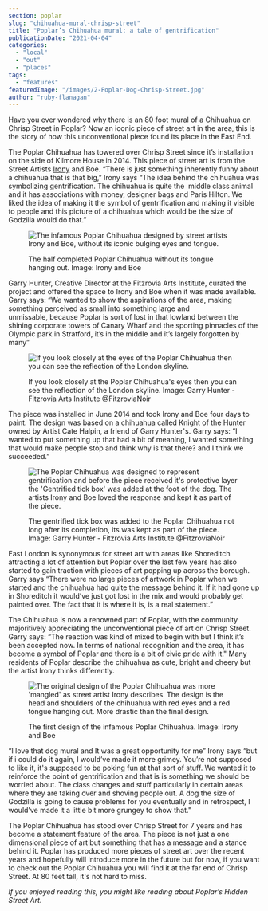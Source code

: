 ```yaml
---
section: poplar
slug: "chihuahua-mural-chrisp-street"
title: "Poplar’s Chihuahua mural: a tale of gentrification"
publicationDate: "2021-04-04"
categories: 
  - "local"
  - "out"
  - "places"
tags: 
  - "features"
featuredImage: "/images/2-Poplar-Dog-Chrisp-Street.jpg"
author: "ruby-flanagan"
---
```


Have you ever wondered why there is an 80 foot mural of a Chihuahua on Chrisp Street in Poplar? Now an iconic piece of street art in the area, this is the story of how this unconventional piece found its place in the East End. 

The Poplar Chihuahua has towered over Chrisp Street since it’s installation on the side of Kilmore House in 2014. This piece of street art is from the Street Artists [Irony](https://ironyart.bigcartel.com) and Boe. “There is just something inherently funny about a chihuahua that is that big,” Irony says “The idea behind the chihuahua was symbolizing gentrification. The chihuahua is quite the  middle class animal and it has associations with money, designer bags and Paris Hilton. We liked the idea of making it the symbol of gentrification and making it visible to people and this picture of a chihuahua which would be the size of Godzilla would do that.”

<figure>

![The infamous Poplar Chihuahua designed by street artists Irony and Boe, without its iconic bulging eyes and tongue. ](/images/chihuahuazilla_by_irony_and_boe_in_progress-1-1024x683.jpg)

<figcaption>

The half completed Poplar Chihuahua without its tongue hanging out. Image: Irony and Boe

</figcaption>

</figure>

Garry Hunter, Creative Director at the Fitzrovia Arts Institute, curated the project and offered the space to Irony and Boe when it was made available. Garry says: “We wanted to show the aspirations of the area, making something perceived as small into something large and unmissable, because Poplar is sort of lost in that lowland between the shining corporate towers of Canary Wharf and the sporting pinnacles of the Olympic park in Stratford, it’s in the middle and it’s largely forgotten by many”

<figure>

![If you look closely at the eyes of the Poplar Chihuahua then you can see the reflection of the London skyline. ](/images/close-up-7-1-1024x683.jpg)

<figcaption>

If you look closely at the Poplar Chihuahua's eyes then you can see the reflection of the London skyline. Image: Garry Hunter - Fitzrovia Arts Institute @FitzroviaNoir

</figcaption>

</figure>

The piece was installed in June 2014 and took Irony and Boe four days to paint. The design was based on a chihuahua called Knight of the Hunter owned by Artist Cate Halpin, a friend of Garry Hunter's. Garry says: “I wanted to put something up that had a bit of meaning, I wanted something that would make people stop and think why is that there? and I think we succeeded.”

<figure>

![The Poplar Chihuahua was designed to represent gentrification and before the piece received it's protective layer the 'Gentrified tick box' was added at the foot of the dog. The artists Irony and Boe loved the response and kept it as part of the piece. ](/images/Fritzrovia-Noir-13_MID_IMAGE_1_visual_Changing_Spac-...-Boe_Poplar_tagged_close_MG_7439-1-1024x683.jpg)

<figcaption>

The gentrified tick box was added to the Poplar Chihuahua not long after its completion, its was kept as part of the piece. Image: Garry Hunter - Fitzrovia Arts Institute @FitzroviaNoir

</figcaption>

</figure>

East London is synonymous for street art with areas like Shoreditch attracting a lot of attention but Poplar over the last few years has also started to gain traction with pieces of art popping up across the borough. Garry says “There were no large pieces of artwork in Poplar when we started and the chihuahua had quite the message behind it. If it had gone up in Shoreditch it would’ve just got lost in the mix and would probably get painted over. The fact that it is where it is, is a real statement.” 

The Chihuahua is now a renowned part of Poplar, with the community majoritively appreciating the unconventional piece of art on Chrisp Street. Garry says: “The reaction was kind of mixed to begin with but I think it’s been accepted now. In terms of national recognition and the area, it has become a symbol of Poplar and there is a bit of civic pride with it." Many residents of Poplar describe the chihuahua as cute, bright and cheery but the artist Irony thinks differently.

<figure>

![The original design of the Poplar Chihuahua was more 'mangled' as street artist Irony describes. The design is the head and shoulders of the chihuahua with red eyes and a red tongue hanging out. More drastic than the final design. ](/images/ruff_print_by_irony_and_boe-1024x683.jpg)

<figcaption>

The first design of the infamous Poplar Chihuahua. Image: Irony and Boe

</figcaption>

</figure>

  
“I love that dog mural and It was a great opportunity for me” Irony says “but if i could do it again, I would’ve made it more grimey. You’re not supposed to like it, it's supposed to be poking fun at that sort of stuff. We wanted it to reinforce the point of gentrification and that is is something we should be worried about. The class changes and stuff particularly in certain areas where they are taking over and shoving people out. A dog the size of Godzilla is going to cause problems for you eventually and in retrospect, I would’ve made it a little bit more grungey to show that."  
  
The Poplar Chihuahua has stood over Chrisp Street for 7 years and has become a statement feature of the area. The piece is not just a one dimensional piece of art but something that has a message and a stance behind it. Poplar has produced more pieces of street art over the recent years and hopefully will introduce more in the future but for now, if you want to check out the Poplar Chihuahua you will find it at the far end of Chrisp Street. At 80 feet tall, it's not hard to miss.

_If you enjoyed reading this, you might like reading about Poplar’s Hidden Street Art._
